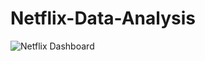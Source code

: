 # Netflix-Data-Analysis
![Netflix Dashboard](https://user-images.githubusercontent.com/122175542/216398014-97344197-57cd-47bd-b41a-f3a6f49c9eca.png)
